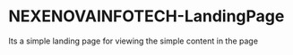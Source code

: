 # NEXENOVAINFOTECH-LandingPage
Its a simple landing page for viewing the simple content in the page
